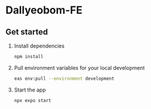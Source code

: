 # Dallyeobom-FE

## Get started

1. Install dependencies

   ```bash
   npm install
   ```

2. Pull environment variables for your local development

   ```bash
   eas env:pull --environment development
   ```

3. Start the app

   ```bash
   npx expo start
   ```
